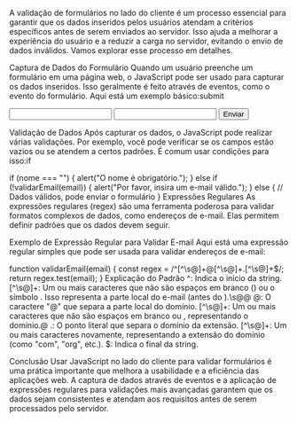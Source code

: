 A validação de formulários no lado do cliente é um processo essencial para garantir que os dados inseridos pelos usuários atendam a critérios específicos antes de serem enviados ao servidor. Isso ajuda a melhorar a experiência do usuário e a reduzir a carga no servidor, evitando o envio de dados inválidos. Vamos explorar esse processo em detalhes.

Captura de Dados do Formulário
Quando um usuário preenche um formulário em uma página web, o JavaScript pode ser usado para capturar os dados inseridos. Isso geralmente é feito através de eventos, como o evento do formulário. Aqui está um exemplo básico:submit

<form id="meuFormulario">
  <input type="text" id="nome" required>
  <input type="email" id="email" required>
  <button type="submit">Enviar</button>
</form>

<script>
  document.getElementById('meuFormulario').addEventListener('submit', function(event) {
    event.preventDefault(); // Impede o envio do formulário
    const nome = document.getElementById('nome').value;
    const email = document.getElementById('email').value;
    
    // Validação dos dados pode ser feita aqui
  });
</script>
Validação de Dados
Após capturar os dados, o JavaScript pode realizar várias validações. Por exemplo, você pode verificar se os campos estão vazios ou se atendem a certos padrões. É comum usar condições para isso:if

if (nome === "") {
  alert("O nome é obrigatório.");
} else if (!validarEmail(email)) {
  alert("Por favor, insira um e-mail válido.");
} else {
  // Dados válidos, pode enviar o formulário
}
Expressões Regulares
As expressões regulares (regex) são uma ferramenta poderosa para validar formatos complexos de dados, como endereços de e-mail. Elas permitem definir padrões que os dados devem seguir.

Exemplo de Expressão Regular para Validar E-mail
Aqui está uma expressão regular simples que pode ser usada para validar endereços de e-mail:

function validarEmail(email) {
  const regex = /^[^\s@]+@[^\s@]+\.[^\s@]+$/;
  return regex.test(email);
}
Explicação do Padrão
^: Indica o início da string.
[^\s@]+: Um ou mais caracteres que não são espaços em branco () ou o símbolo . Isso representa a parte local do e-mail (antes do ).\s@@
@: O caractere "@" que separa a parte local do domínio.
[^\s@]+: Um ou mais caracteres que não são espaços em branco ou , representando o domínio.@
\.: O ponto literal que separa o domínio da extensão.
[^\s@]+: Um ou mais caracteres novamente, representando a extensão do domínio (como "com", "org", etc.).
$: Indica o final da string.

Conclusão
Usar JavaScript no lado do cliente para validar formulários é uma prática importante que melhora a usabilidade e a eficiência das aplicações web. A captura de dados através de eventos e a aplicação de expressões regulares para validações mais avançadas garantem que os dados sejam consistentes e atendam aos requisitos antes de serem processados pelo servidor.
